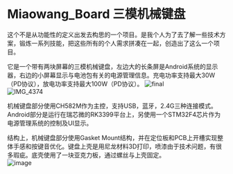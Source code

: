 # Miaowang_Board 三模机械键盘
这个不是从功能性的定义出发去构思的一个项目。是我个人为了去了解一些技术方案，锻炼一系列技能，把这些所有的个人需求拼凑在一起，创造出了这么一个项目。  
  
它是一个带有两块屏幕的三模机械键盘，左边大的长条屏是Android系统的显示器，右边的小屏幕显示与电池包有关的电源管理信息。充电功率支持最大30W（PD协议），放电功率支持最大100W（PD协议）。
![final](https://github.com/wang-miaow/Miaowang_Board/assets/69497364/9a923339-30dc-42e2-809d-7f0bace865c6)  
![IMG_4374](https://github.com/wang-miaow/Miaowang_Board/assets/69497364/6ad0c736-db91-4ff5-8134-9ca2c71ef595)

  
机械键盘部分使用CH582M作为主控，支持USB，蓝牙，2.4G三种连接模式。Android部分是运行在瑞芯微的RK3399平台上，另使用一个STM32F4芯片作为电源管理系统的控制及UI显示。  
  
结构上，机械键盘部分使用Gasket Mount结构，并在定位板和PCB上开槽实现整体手感和按键音优化。键盘上壳是用尼龙材料3D打印，喷漆由于技术问题，有很多瑕疵。底壳使用了一块亚克力板，通过螺丝与上壳固定。  
![image](https://github.com/wang-miaow/Miaowang_Board/assets/69497364/be67f115-b268-401b-82a5-741440c277b9)
